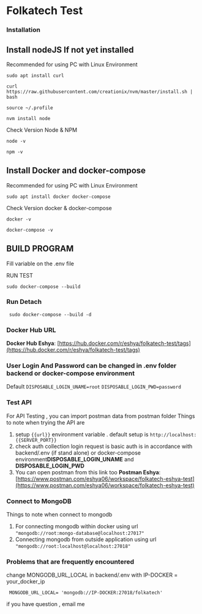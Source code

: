 # Folkatech Test
### Installation

##  Install nodeJS If not yet installed

Recommended for using PC with Linux Environment

``` sudo apt install curl ```

``` curl https://raw.githubusercontent.com/creationix/nvm/master/install.sh | bash ```

``` source ~/.profile ```

``` nvm install node ```

Check Version Node & NPM

``` node -v ```

``` npm -v ```
##  Install Docker and docker-compose

Recommended for using PC with Linux Environment

``` sudo apt install docker docker-compose ```

Check Version docker & docker-compose

``` docker -v ```

``` docker-compose -v ```

##  BUILD PROGRAM

Fill variable on the .env file 

RUN TEST

``` sudo docker-compose --build ```



### Run Detach
```  sudo docker-compose --build -d ```


### Docker Hub URL 

**Docker Hub Eshya**: [https://hub.docker.com/r/eshya/folkatech-test/tags](https://hub.docker.com/r/eshya/folkatech-test/tags)


### User Login And Password can be changed in .env folder backend or docker-compose environment

Default
``` DISPOSABLE_LOGIN_UNAME=root ```
``` DISPOSABLE_LOGIN_PWD=password ```



### Test API

For API Testing , you can import postman data from postman folder
Things to note when trying the API are
1. setup ```{{url}}``` environment variable . default setup is ```http://localhost:{{SERVER_PORT}}``` 
2. check auth collection login request is basic auth is in accordance with backend/.env (if stand alone) or docker-compose environment**DISPOSABLE_LOGIN_UNAME** and **DISPOSABLE_LOGIN_PWD** 
3. You can open postman from this link too **Postman Eshya**: [https://www.postman.com/eshya06/workspace/folkatech-eshya-test](https://www.postman.com/eshya06/workspace/folkatech-eshya-test) 

### Connect to MongoDB

Things to note when connect to mongodb
1. For connecting mongodb within docker using url ```"mongodb://root:mongo-database@localhost:27017"```
2. Connecting mongodb from outside application using url ```"mongodb://root:localhost@localhost:27018"```

### Problems that are frequently encountered

change MONGODB_URL_LOCAL in backend/.env with IP-DOCKER = your_docker_ip

```  MONGODB_URL_LOCAL= 'mongodb://IP-DOCKER:27018/folkatech' ```

if you have question , email me


